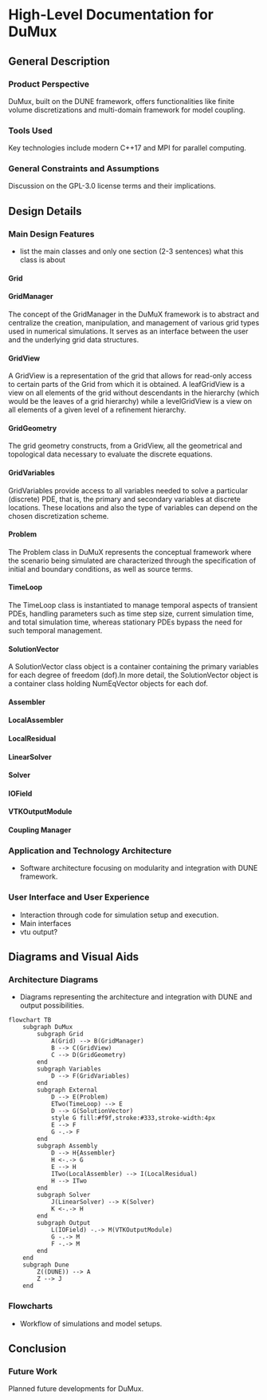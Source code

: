 # High-Level Documentation for DuMux

## General Description

### Product Perspective
DuMux, built on the DUNE framework, offers functionalities like finite volume discretizations and multi-domain framework for model coupling.

### Tools Used
Key technologies include modern C++17 and MPI for parallel computing.

### General Constraints and Assumptions
Discussion on the GPL-3.0 license terms and their implications.

## Design Details

### Main Design Features
- list the main classes and only one section (2-3 sentences) what this class is about
#### Grid
#### GridManager
The concept of the GridManager in the DuMuX framework is to abstract and centralize the creation, manipulation, and management of various grid types used in numerical simulations. It serves as an interface between the user and the underlying grid data structures.
#### GridView
A GridView is a representation of the grid that allows for read-only access to certain parts of the Grid from which it is obtained. A leafGridView is a view on all elements of the grid without descendants in the hierarchy (which would be the leaves of a grid hierarchy) while a levelGridView is a view on all elements of a given level of a refinement hierarchy.
#### GridGeometry
The grid geometry constructs, from a GridView, all the geometrical and topological data necessary to evaluate the discrete equations.
#### GridVariables
GridVariables provide access to all variables needed to solve a particular (discrete) PDE, that is,
the primary and secondary variables at discrete locations.
These locations and also the type of variables can depend on the chosen discretization scheme.
#### Problem
The Problem class in DuMuX represents the conceptual framework where the scenario being simulated are characterized through the specification of initial and boundary conditions, as well as source terms.
#### TimeLoop
The TimeLoop class is instantiated to manage temporal aspects of transient PDEs, handling parameters such as time step size, current simulation time, and total simulation time, whereas stationary PDEs bypass the need for such temporal management.
#### SolutionVector
A SolutionVector class object is a container containing the primary variables for each degree of freedom (dof).In more detail, the SolutionVector object is a container class holding NumEqVector objects for each dof.
#### Assembler
#### LocalAssembler
#### LocalResidual
#### LinearSolver
#### Solver
#### IOField
#### VTKOutputModule
#### Coupling Manager

### Application and Technology Architecture
- Software architecture focusing on modularity and integration with DUNE framework.

### User Interface and User Experience
- Interaction through code for simulation setup and execution.
- Main interfaces
- vtu output?

## Diagrams and Visual Aids

### Architecture Diagrams
- Diagrams representing the architecture and integration with DUNE and output possibilities.

```mermaid
flowchart TB
    subgraph DuMux
        subgraph Grid 
            A(Grid) --> B(GridManager)
            B --> C(GridView)
            C --> D(GridGeometry)
        end
        subgraph Variables
            D --> F(GridVariables)
        end
        subgraph External
            D --> E(Problem)
            ETwo(TimeLoop) --> E
            D --> G(SolutionVector)
            style G fill:#f9f,stroke:#333,stroke-width:4px
            E --> F
            G -.-> F
        end
        subgraph Assembly
            D --> H{Assembler}
            H <-.-> G
            E --> H
            ITwo(LocalAssembler) --> I(LocalResidual)
            H --> ITwo
        end
        subgraph Solver
            J(LinearSolver) --> K(Solver)
            K <-.-> H
        end
        subgraph Output
            L(IOField) -.-> M(VTKOutputModule)
            G -.-> M
            F -.-> M
        end
    end
    subgraph Dune
        Z((DUNE)) --> A
        Z --> J
    end
```

### Flowcharts
- Workflow of simulations and model setups.

## Conclusion


### Future Work
Planned future developments for DuMux.